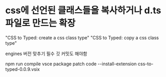 # css에 선언된 클래스들을 복사하거나 d.ts 파일로 만드는 확장

"CSS to Typed: create a css class type"
"CSS to Typed: copy a css class type"

engines 버전 맞추기 필수
깃 커밋도 해야함

npm run compile
vsce package patch
code --install-extension css-to-typed-0.0.9.vsix

